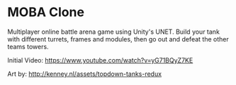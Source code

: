 # MOBA Clone

Multiplayer online battle arena game using Unity's UNET.
Build your tank with different turrets, frames and modules, then go out and defeat the other teams towers.


Initial Video:
https://www.youtube.com/watch?v=yG71BQyZ7KE


Art by:
http://kenney.nl/assets/topdown-tanks-redux
